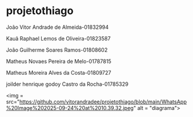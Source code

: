 # projetothiago

João Vitor Andrade de Almeida-01832994

Kauã Raphael Lemos de Oliveira-01823587

João Guilherme Soares Ramos-01808602

Matheus Novaes Pereira de Melo-01787815 

Matheus Moreira Alves da Costa-01809727

joilder henrique godoy Castro da Rocha-01785329

<img = src="https://github.com/vitorandradee/projetothiago/blob/main/WhatsApp%20Image%202025-09-24%20at%2010.39.32.jpeg" alt = "diagrama">
